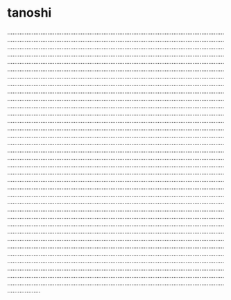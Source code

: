 # tanoshi

.......................................................................................................................................................................................................................................................................................................................................................................................................................................................................................................................................................................................................................................................................................................................................................................................................................................................................................................................................................................................................................................................................................................................................................................................................................................................................................................................................................................................................................................................................................................................................................................................................................................................................................................................................................................................................................................................................................................................................................................................................................................................................................................................................................................................................................................................................................................................................................................................................................................................................................................................................................................................................................................................................................................................................................................................................................................................................................................................................................................................................................................................................................................................................................................................................................................................................................................................................................................................................................................................................................................................................................................................................................................................................................................................................................................................................................................................................................................................................................................................................................................................................................................................................................................................................................................................................................................................................................................................................................................................................................................................................